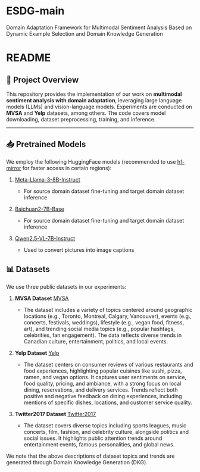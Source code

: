 # ESDG-main
Domain Adaptation Framework for Multimodal Sentiment Analysis Based on Dynamic Example Selection and Domain Knowledge Generation

# README

## 📖 Project Overview

This repository provides the implementation of our work on **multimodal sentiment analysis with domain adaptation**, leveraging large language models (LLMs) and vision-language models. Experiments are conducted on **MVSA** and **Yelp** datasets, among others. The code covers model downloading, dataset preprocessing, training, and inference.

---

## 📥 Pretrained Models

We employ the following HuggingFace models (recommended to use [hf-mirror](https://hf-mirror.com/) for faster access in certain regions):

1. [Meta-Llama-3-8B-Instruct](https://hf-mirror.com/meta-llama/Meta-Llama-3-8B-Instruct)
   - For source domain dataset fine-tuning and target domain dataset inference

2. [Baichuan2-7B-Base](https://hf-mirror.com/baichuan-inc/Baichuan2-7B-Base)  
   - For source domain dataset fine-tuning and target domain dataset inference

3. [Qwen2.5-VL-7B-Instruct](https://hf-mirror.com/Qwen/Qwen2.5-VL-7B-Instruct)  
   - Used to convert pictures into image captions





## 📊 Datasets

We use three public datasets in our experiments:

1. **MVSA Dataset**
   [MVSA](https://mcrlab.net/research/mvsa-sentiment-analysis-on-multi-view-social-data/)  
   - The dataset includes a variety of topics centered around geographic locations (e.g., Toronto, Montreal, Calgary, Vancouver), events (e.g., concerts, festivals, weddings), lifestyle (e.g., vegan food, fitness, art), and trending social media topics (e.g., popular hashtags, celebrities, fan engagement). The data reflects diverse trends in Canadian culture, entertainment, politics, and local events.

2. **Yelp Dataset** 
   [Yelp](https://www.kaggle.com/datasets/yelp-dataset/yelp-dataset/discussion?sort=undefined)  
   - The dataset centers on consumer reviews of various restaurants and food experiences, highlighting popular cuisines like sushi, pizza, ramen, and vegan options. It captures user sentiments on service, food quality, pricing, and ambiance, with a strong focus on local dining, reservations, and delivery services. Trends reflect both positive and negative feedback on dining experiences, including mentions of specific dishes, locations, and customer service quality.

3. **Twitter2017 Dataset** 
   [Twitter2017](https://www.selectdataset.com/dataset/61d0ffc875f221582d15e56a897cadda)  
   - The dataset covers diverse topics including sports leagues, music concerts, film, fashion, and celebrity culture, alongside politics and social issues. It highlights public attention trends around entertainment events, famous personalities, and global news.

We note that the above descriptions of dataset topics and trends are generated through Domain Knowledge Generation (DKG).

